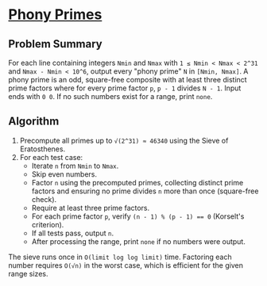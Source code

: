 # [Phony Primes](https://www.spoj.com/problems/PHONY/)

## Problem Summary
For each line containing integers `Nmin` and `Nmax` with `1 ≤ Nmin < Nmax < 2^31` and `Nmax - Nmin < 10^6`, output every "phony prime" `N` in `[Nmin, Nmax]`. A phony prime is an odd, square-free composite with at least three distinct prime factors where for every prime factor `p`, `p - 1` divides `N - 1`. Input ends with `0 0`. If no such numbers exist for a range, print `none`.

## Algorithm
1. Precompute all primes up to `√(2^31) ≈ 46340` using the Sieve of Eratosthenes.
2. For each test case:
   - Iterate `n` from `Nmin` to `Nmax`.
   - Skip even numbers.
   - Factor `n` using the precomputed primes, collecting distinct prime factors and ensuring no prime divides `n` more than once (square-free check).
   - Require at least three prime factors.
   - For each prime factor `p`, verify `(n - 1) % (p - 1) == 0` (Korselt's criterion).
   - If all tests pass, output `n`.
   - After processing the range, print `none` if no numbers were output.

The sieve runs once in `O(limit log log limit)` time. Factoring each number requires `O(√n)` in the worst case, which is efficient for the given range sizes.

